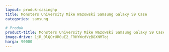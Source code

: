 ```yaml
---
layout: produk-casinghp
title: Monsters University Mike Wazowski Samsung Galaxy S9 Case
categories: samsung

# Produk
product-title: Monsters University Mike Wazowski Samsung Galaxy S9 Case
image-drive: 1jR_0lQOrUR0uE2_FRHYWcdVzB8XNMToj
harga: 90000
---
```

